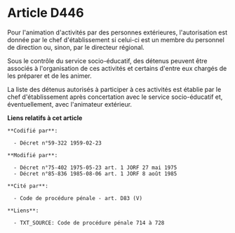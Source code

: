 # Article D446

Pour l'animation d'activités par des personnes extérieures, l'autorisation est donnée par le chef d'établissement si celui-ci
est un membre du personnel de direction ou, sinon, par le directeur régional.

Sous le contrôle du service socio-éducatif, des détenus peuvent être associés à l'organisation de ces activités et certains
d'entre eux chargés de les préparer et de les animer.

La liste des détenus autorisés à participer à ces activités est établie par le chef d'établissement après concertation avec
le service socio-éducatif et, éventuellement, avec l'animateur extérieur.

**Liens relatifs à cet article**

	**Codifié par**:

	  - Décret n°59-322 1959-02-23

	**Modifié par**:

	  - Décret n°75-402 1975-05-23 art. 1 JORF 27 mai 1975
	  - Décret n°85-836 1985-08-06 art. 1 JORF 8 août 1985

	**Cité par**:

	  - Code de procédure pénale - art. D83 (V)

	**Liens**:

	  - TXT_SOURCE: Code de procédure pénale 714 à 728
